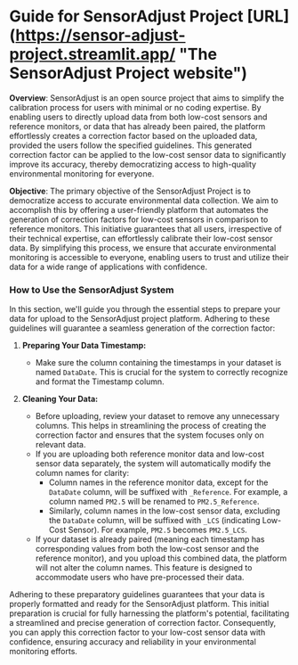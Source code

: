 # Guide for SensorAdjust Project [URL] (https://sensor-adjust-project.streamlit.app/ "The SensorAdjust Project website")

**Overview**: SensorAdjust is an open source project that aims to simplify 
the calibration process for users with minimal or no coding expertise. 
By enabling users to directly upload data from both low-cost sensors and reference monitors, or data that has already 
been paired, the platform effortlessly creates a correction factor based on the uploaded data, provided the users follow the specified guidelines. 
This generated correction factor can be applied to the low-cost sensor data to significantly improve its accuracy, thereby democratizing access to high-quality environmental monitoring for everyone.

**Objective**: The primary objective of the SensorAdjust Project is to 
democratize access to accurate environmental data collection. We aim to accomplish this by 
offering a user-friendly platform that 
automates the generation of correction factors for low-cost sensors in 
comparison to reference monitors. This initiative guarantees that all users, 
irrespective of their technical expertise, can effortlessly calibrate their low-cost 
sensor data. By simplifying this process, we ensure that accurate environmental 
monitoring is accessible to everyone, enabling users to trust and utilize their 
data for a wide range of applications with confidence.

### How to Use the SensorAdjust System

In this section, we'll guide you through the essential steps to prepare your data for upload to the SensorAdjust project platform. 
Adhering to these guidelines will guarantee a seamless generation of the correction factor:

1. **Preparing Your Data Timestamp:**
   - Make sure the column containing the timestamps in your dataset is named `DataDate`. This is crucial for the system to correctly recognize and format the Timestamp column.

2. **Cleaning Your Data:**
   - Before uploading, review your dataset to remove any unnecessary columns. This helps in streamlining the process of creating the correction factor and ensures that the system focuses only on relevant data.
   - If you are uploading both reference monitor data and low-cost sensor data separately, the system will automatically modify the column names for clarity:
     - Column names in the reference monitor data, except for the `DataDate` column, will be suffixed with `_Reference`. For example, a column named `PM2.5` will be renamed to `PM2.5_Reference`.
     - Similarly, column names in the low-cost sensor data, excluding the `DataDate` column, will be suffixed with `_LCS` (indicating Low-Cost Sensor). For example, `PM2.5` becomes `PM2.5_LCS`.
   - If your dataset is already paired (meaning each timestamp has corresponding values from both the low-cost sensor and the reference monitor), and you upload this combined data, the platform will not alter the column names. This feature is designed to accommodate users who have pre-processed their data.

Adhering to these preparatory guidelines guarantees that your data is properly formatted and ready for the SensorAdjust platform. This initial preparation is crucial for fully harnessing the platform's potential, facilitating a streamlined and precise generation of correction factor. Consequently, you can apply this correction factor to your low-cost sensor data with confidence, ensuring accuracy and reliability in your environmental monitoring efforts.
